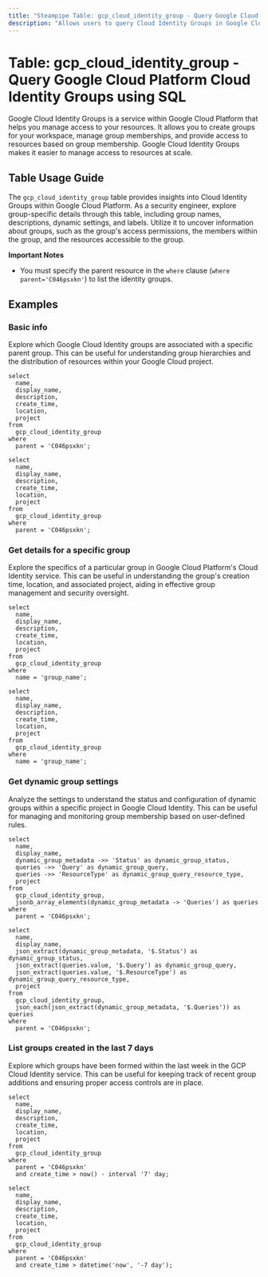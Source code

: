 ```yaml
---
title: "Steampipe Table: gcp_cloud_identity_group - Query Google Cloud Platform Cloud Identity Groups using SQL"
description: "Allows users to query Cloud Identity Groups in Google Cloud Platform, specifically the details of each group including its name, description, dynamic settings, and labels."
---
```


# Table: gcp_cloud_identity_group - Query Google Cloud Platform Cloud Identity Groups using SQL

Google Cloud Identity Groups is a service within Google Cloud Platform that helps you manage access to your resources. It allows you to create groups for your workspace, manage group memberships, and provide access to resources based on group membership. Google Cloud Identity Groups makes it easier to manage access to resources at scale.

## Table Usage Guide

The `gcp_cloud_identity_group` table provides insights into Cloud Identity Groups within Google Cloud Platform. As a security engineer, explore group-specific details through this table, including group names, descriptions, dynamic settings, and labels. Utilize it to uncover information about groups, such as the group's access permissions, the members within the group, and the resources accessible to the group.

**Important Notes**
- You must specify the parent resource in the `where` clause (`where parent='C046psxkn'`) to list the identity groups.

## Examples

### Basic info
Explore which Google Cloud Identity groups are associated with a specific parent group. This can be useful for understanding group hierarchies and the distribution of resources within your Google Cloud project.

```sql+postgres
select
  name,
  display_name,
  description,
  create_time,
  location,
  project
from
  gcp_cloud_identity_group
where
  parent = 'C046psxkn';
```

```sql+sqlite
select
  name,
  display_name,
  description,
  create_time,
  location,
  project
from
  gcp_cloud_identity_group
where
  parent = 'C046psxkn';
```

### Get details for a specific group
Explore the specifics of a particular group in Google Cloud Platform's Cloud Identity service. This can be useful in understanding the group's creation time, location, and associated project, aiding in effective group management and security oversight.

```sql+postgres
select
  name,
  display_name,
  description,
  create_time,
  location,
  project
from
  gcp_cloud_identity_group
where
  name = 'group_name';
```

```sql+sqlite
select
  name,
  display_name,
  description,
  create_time,
  location,
  project
from
  gcp_cloud_identity_group
where
  name = 'group_name';
```

### Get dynamic group settings
Analyze the settings to understand the status and configuration of dynamic groups within a specific project in Google Cloud Identity. This can be useful for managing and monitoring group membership based on user-defined rules.

```sql+postgres
select
  name,
  display_name,
  dynamic_group_metadata ->> 'Status' as dynamic_group_status,
  queries ->> 'Query' as dynamic_group_query,
  queries ->> 'ResourceType' as dynamic_group_query_resource_type,
  project
from
  gcp_cloud_identity_group,
  jsonb_array_elements(dynamic_group_metadata -> 'Queries') as queries
where
  parent = 'C046psxkn';
```

```sql+sqlite
select
  name,
  display_name,
  json_extract(dynamic_group_metadata, '$.Status') as dynamic_group_status,
  json_extract(queries.value, '$.Query') as dynamic_group_query,
  json_extract(queries.value, '$.ResourceType') as dynamic_group_query_resource_type,
  project
from
  gcp_cloud_identity_group,
  json_each(json_extract(dynamic_group_metadata, '$.Queries')) as queries
where
  parent = 'C046psxkn';
```

### List groups created in the last 7 days
Explore which groups have been formed within the last week in the GCP Cloud Identity service. This can be useful for keeping track of recent group additions and ensuring proper access controls are in place.

```sql+postgres
select
  name,
  display_name,
  description,
  create_time,
  location,
  project
from
  gcp_cloud_identity_group
where
  parent = 'C046psxkn'
  and create_time > now() - interval '7' day;
```

```sql+sqlite
select
  name,
  display_name,
  description,
  create_time,
  location,
  project
from
  gcp_cloud_identity_group
where
  parent = 'C046psxkn'
  and create_time > datetime('now', '-7 day');
```